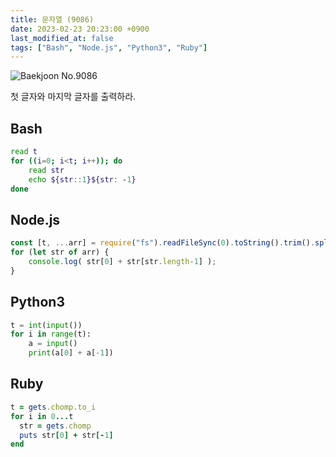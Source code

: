 ```yaml
---
title: 문자열 (9086)
date: 2023-02-23 20:23:00 +0900
last_modified_at: false
tags: ["Bash", "Node.js", "Python3", "Ruby"]
---
```


![Baekjoon No.9086](https://cdn.jsdelivr.net/gh/kimzuni/cdn/blog/baekjoon-9086.png)

첫 글자와 마지막 글자를 출력하라.

## Bash

```bash
read t
for ((i=0; i<t; i++)); do
	read str
	echo ${str::1}${str: -1}
done
```

## Node.js

```javascript
const [t, ...arr] = require("fs").readFileSync(0).toString().trim().split("\n");
for (let str of arr) {
	console.log( str[0] + str[str.length-1] );
}
```

## Python3

```python
t = int(input())
for i in range(t):
    a = input()
    print(a[0] + a[-1])
```

## Ruby

```ruby
t = gets.chomp.to_i
for i in 0...t
  str = gets.chomp
  puts str[0] + str[-1]
end
```
